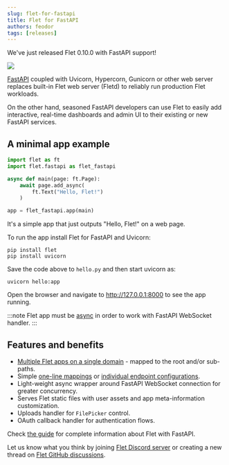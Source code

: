```yaml
---
slug: flet-for-fastapi
title: Flet for FastAPI
authors: feodor
tags: [releases]
---
```


We've just released Flet 0.10.0 with FastAPI support!

<img src="/img/blog/fastapi/fastapi-logo-teal.png" className="screenshot-60" />

[FastAPI](https://fastapi.tiangolo.com/) coupled with Uvicorn, Hypercorn, Gunicorn or other web server replaces built-in Flet web server (Fletd) to reliably run production Flet workloads.

On the other hand, seasoned FastAPI developers can use Flet to easily add interactive, real-time dashboards and admin UI to their existing or new FastAPI services.

<!-- truncate -->

## A minimal app example

```python
import flet as ft
import flet.fastapi as flet_fastapi

async def main(page: ft.Page):
    await page.add_async(
        ft.Text("Hello, Flet!")
    )

app = flet_fastapi.app(main)
```

It's a simple app that just outputs "Hello, Flet!" on a web page.

To run the app install Flet for FastAPI and Uvicorn:

```
pip install flet
pip install uvicorn
```

Save the code above to `hello.py` and then start uvicorn as:

```
uvicorn hello:app
```

Open the browser and navigate to http://127.0.0.1:8000 to see the app running.

:::note
Flet app must be [async](/docs/getting-started/async-apps) in order to work with FastAPI WebSocket handler.
:::

## Features and benefits

* [Multiple Flet apps on a single domain](/docs/publish/web/dynamic-website#hosting-multiple-flet-apps-under-the-same-domain) - mapped to the root and/or sub-paths.
* Simple [one-line mappings](/docs/publish/web/dynamic-website#flet-fastapi-app) or [individual endpoint configurations](/docs/publish/web/dynamic-website#configuring-individual-flet-endpoints).
* Light-weight async wrapper around FastAPI WebSocket connection for greater concurrency.
* Serves Flet static files with user assets and app meta-information customization.
* Uploads handler for `FilePicker` control.
* OAuth callback handler for authentication flows.

Check [the guide](/docs/publish/web/dynamic-website) for complete information about Flet with FastAPI.

Let us know what you think by joining [Flet Discord server](https://discord.gg/dzWXP8SHG8) or creating a new thread on [Flet GitHub discussions](https://github.com/flet-dev/flet/discussions).
